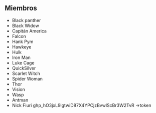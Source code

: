## Miembros

* Black panther
* Black Widow
* Capitán America
* Falcon
* Hank Pym
* Hawkeye
* Hulk
* Iron Man
* Luke Cage
* QuickSilver
* Scarlet Witch
* Spider Woman
* Thor
* Vision
* Wasp
* Antman
* Nick Fiuri
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 ->token